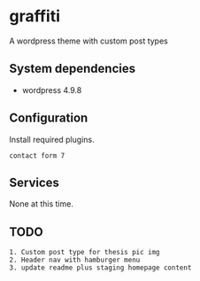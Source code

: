 # graffiti
A wordpress theme with custom post types

## System dependencies

* wordpress 4.9.8

## Configuration

Install required plugins.
```
contact form 7
```

## Services

None at this time.


## TODO

```
1. Custom post type for thesis pic img
2. Header nav with hamburger menu
3. update readme plus staging homepage content
```
